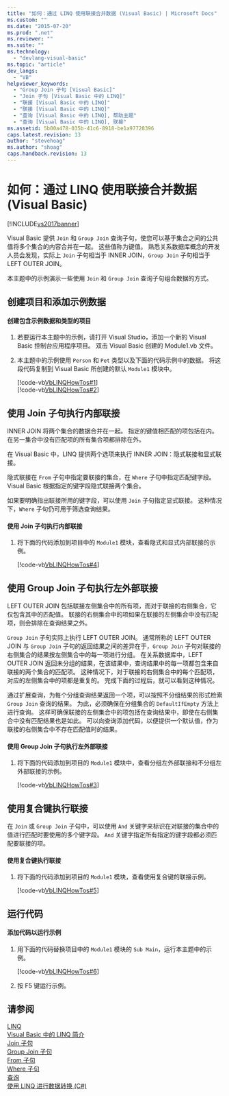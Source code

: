 ```yaml
---
title: "如何：通过 LINQ 使用联接合并数据 (Visual Basic) | Microsoft Docs"
ms.custom: ""
ms.date: "2015-07-20"
ms.prod: ".net"
ms.reviewer: ""
ms.suite: ""
ms.technology: 
  - "devlang-visual-basic"
ms.topic: "article"
dev_langs: 
  - "VB"
helpviewer_keywords: 
  - "Group Join 子句 [Visual Basic]"
  - "Join 子句 [Visual Basic 中的 LINQ]"
  - "联接 [Visual Basic 中的 LINQ]"
  - "联接 [Visual Basic 中的 LINQ]"
  - "查询 [Visual Basic 中的 LINQ], 帮助主题"
  - "查询 [Visual Basic 中的 LINQ], 联接"
ms.assetid: 5b00a478-035b-41c6-8918-be1a97728396
caps.latest.revision: 13
author: "stevehoag"
ms.author: "shoag"
caps.handback.revision: 13
---
```

# 如何：通过 LINQ 使用联接合并数据 (Visual Basic)
[!INCLUDE[vs2017banner](../../../../visual-basic/includes/vs2017banner.md)]

Visual Basic 提供 `Join` 和 `Group Join` 查询子句，使您可以基于集合之间的公共值将多个集合的内容合并在一起。  这些值称为键值。  熟悉关系数据库概念的开发人员会发现，实际上 `Join` 子句相当于 INNER JOIN，`Group Join` 子句相当于 LEFT OUTER JOIN。  
  
 本主题中的示例演示一些使用 `Join` 和 `Group Join` 查询子句组合数据的方式。  
  
## 创建项目和添加示例数据  
  
#### 创建包含示例数据和类型的项目  
  
1.  若要运行本主题中的示例，请打开 Visual Studio，添加一个新的 Visual Basic 控制台应用程序项目。  双击 Visual Basic 创建的 Module1.vb 文件。  
  
2.  本主题中的示例使用 `Person` 和 `Pet` 类型以及下面的代码示例中的数据。  将这段代码复制到 Visual Basic 所创建的默认 `Module1` 模块中。  
  
     [!code-vb[VbLINQHowTos#1](../../../../visual-basic/programming-guide/language-features/linq/codesnippet/VisualBasic/how-to-combine-data-with-linq-by-using-joins_1.vb)]  
    [!code-vb[VbLINQHowTos#2](../../../../visual-basic/programming-guide/language-features/linq/codesnippet/VisualBasic/how-to-combine-data-with-linq-by-using-joins_2.vb)]  
  
## 使用 Join 子句执行内部联接  
 INNER JOIN 将两个集合的数据合并在一起。  指定的键值相匹配的项包括在内。  在另一集合中没有匹配项的所有集合项都排除在外。  
  
 在 Visual Basic 中，LINQ 提供两个选项来执行 INNER JOIN：隐式联接和显式联接。  
  
 隐式联接在 `From` 子句中指定要联接的集合，在 `Where` 子句中指定匹配键字段。  Visual Basic 根据指定的键字段隐式联接两个集合。  
  
 如果要明确指出联接所用的键字段，可以使用 `Join` 子句指定显式联接。  这种情况下，`Where` 子句仍可用于筛选查询结果。  
  
#### 使用 Join 子句执行内部联接  
  
1.  将下面的代码添加到项目中的 `Module1` 模块，查看隐式和显式内部联接的示例。  
  
     [!code-vb[VbLINQHowTos#4](../../../../visual-basic/programming-guide/language-features/linq/codesnippet/VisualBasic/how-to-combine-data-with-linq-by-using-joins_3.vb)]  
  
## 使用 Group Join 子句执行左外部联接  
 LEFT OUTER JOIN 包括联接左侧集合中的所有项，而对于联接的右侧集合，它仅包含其中的匹配值。  联接的右侧集合中的项如果在联接的左侧集合中没有匹配项，则会排除在查询结果之外。  
  
 `Group Join` 子句实际上执行 LEFT OUTER JOIN。  通常所称的 LEFT OUTER JOIN 与 `Group Join` 子句的返回结果之间的差异在于，`Group Join` 子句对联接的右侧集合的结果按左侧集合中的每一项进行分组。  在关系数据库中，LEFT OUTER JOIN 返回未分组的结果，在该结果中，查询结果中的每一项都包含来自联接的两个集合的匹配项。  这种情况下，对于联接的右侧集合中的每个匹配项，对应的左侧集合中的项都是重复的。  完成下面的过程后，就可以看到这种情况。  
  
 通过扩展查询，为每个分组查询结果返回一个项，可以按照不分组结果的形式检索 `Group Join` 查询的结果。  为此，必须确保在分组集合的 `DefaultIfEmpty` 方法上进行查询。  这样可确保联接的左侧集合中的项包括在查询结果中，即使在右侧集合中没有匹配结果也是如此。  可以向查询添加代码，以便提供一个默认值，作为联接的右侧集合中不存在匹配值时的结果。  
  
#### 使用 Group Join 子句执行左外部联接  
  
1.  将下面的代码添加到项目的 `Module1` 模块中，查看分组左外部联接和不分组左外部联接的示例。  
  
     [!code-vb[VbLINQHowTos#3](../../../../visual-basic/programming-guide/language-features/linq/codesnippet/VisualBasic/how-to-combine-data-with-linq-by-using-joins_4.vb)]  
  
## 使用复合键执行联接  
 在 `Join` 或 `Group Join` 子句中，可以使用 `And` 关键字来标识在对联接的集合中的值进行匹配时要使用的多个键字段。  `And` 关键字指定所有指定的键字段都必须匹配要联接的项。  
  
#### 使用复合键执行联接  
  
1.  将下面的代码添加到项目的 `Module1` 模块，查看使用复合键的联接示例。  
  
     [!code-vb[VbLINQHowTos#5](../../../../visual-basic/programming-guide/language-features/linq/codesnippet/VisualBasic/how-to-combine-data-with-linq-by-using-joins_5.vb)]  
  
## 运行代码  
  
#### 添加代码以运行示例  
  
1.  用下面的代码替换项目中的 `Module1` 模块的 `Sub Main`，运行本主题中的示例。  
  
     [!code-vb[VbLINQHowTos#6](../../../../visual-basic/programming-guide/language-features/linq/codesnippet/VisualBasic/how-to-combine-data-with-linq-by-using-joins_6.vb)]  
  
2.  按 F5 键运行示例。  
  
## 请参阅  
 [LINQ](../../../../visual-basic/programming-guide/language-features/linq/index.md)   
 [Visual Basic 中的 LINQ 简介](../../../../visual-basic/programming-guide/language-features/linq/introduction-to-linq.md)   
 [Join 子句](../../../../visual-basic/language-reference/queries/join-clause.md)   
 [Group Join 子句](../../../../visual-basic/language-reference/queries/group-join-clause.md)   
 [From 子句](../../../../visual-basic/language-reference/queries/from-clause.md)   
 [Where 子句](../../../../visual-basic/language-reference/queries/where-clause.md)   
 [查询](../../../../visual-basic/language-reference/queries/queries.md)   
 [使用 LINQ 进行数据转换 \(C\#\)](../../../../csharp/programming-guide/concepts/linq/data-transformations-with-linq.md)